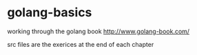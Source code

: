 golang-basics
=============

working through the golang book
http://www.golang-book.com/

src files are the exerices at the end of each chapter

